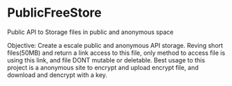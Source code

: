 # PublicFreeStore
Public API to Storage files in public and anonymous space

Objective: Create a escale public and anonymous API storage. Reving short files(50MB) and return a link access to this file, only method to access file is using this link, and file DONT mutable or deletable. Best usage to this project is a anonymous site to encrypt and upload encrypt file, and download and dencrypt with a key.
